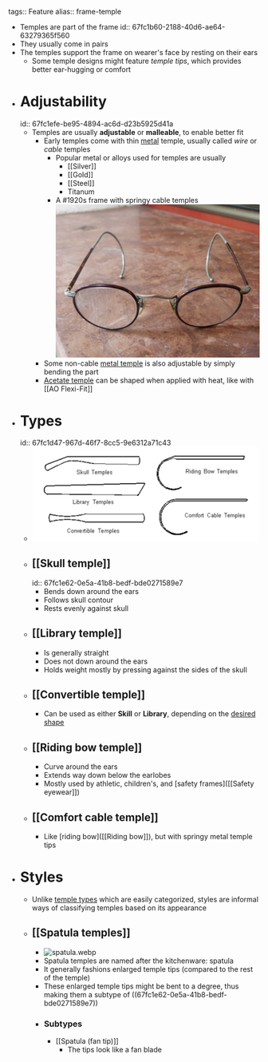 tags:: Feature
alias:: frame-temple

- Temples are part of the frame
  id:: 67fc1b60-2188-40d6-ae64-63279365f560
- They usually come in pairs
- The temples support the frame on wearer's face by resting on their ears
	- Some temple designs might feature *temple tips*, which provides better ear-hugging or comfort
- # Adjustability
  id:: 67fc1efe-be95-4894-ac6d-d23b5925d41a
	- Temples are usually **adjustable** or **malleable**, to enable better fit
		- Early temples come with thin [metal]([[Metal]]) temple, usually called *wire* or *cable* temples
			- Popular metal or alloys used for temples are usually
				- [[Silver]]
				- [[Gold]]
				- [[Steel]]
				- Titanum
			- A #1920s frame with springy cable temples
			  ![szemuveg-1920.jpeg](../assets/szemuveg-1920_1744575634994_0.jpeg)
		- Some non-cable [metal temple]([[Metal]]) is also adjustable by simply bending the part
		- [Acetate temple]([[Acetate]]) can be shaped when applied with heat, like with [[AO Flexi-Fit]]
- # Types
  id:: 67fc1d47-967d-46f7-8cc5-9e6312a71c43
	- ![temple_types.png](../assets/temple_types_1744576098669_0.png)
	- ## [[Skull temple]]
	  id:: 67fc1e62-0e5a-41b8-bedf-bde0271589e7
		- Bends down around the ears
		- Follows skull contour
		- Rests evenly against skull
	- ## [[Library temple]]
		- Is generally straight
		- Does not down around the ears
		- Holds weight mostly by pressing against the sides of the skull
	- ## [[Convertible temple]]
		- Can be used as either **Skill** or **Library**, depending on the [desired shape](((67fc1efe-be95-4894-ac6d-d23b5925d41a)))
	- ## [[Riding bow temple]]
		- Curve around the ears
		- Extends way down below the earlobes
		- Mostly used by athletic, children's, and [safety frames]([[Safety eyewear]])
	- ## [[Comfort cable temple]]
		- Like [riding bow]([[Riding bow]]), but with springy metal temple tips
- # Styles
	- Unlike [temple types](((67fc1d47-967d-46f7-8cc5-9e6312a71c43))) which are easily categorized, styles are informal ways of classifying temples based on its appearance
	- ## [[Spatula temples]]
		- ![spatula.webp](../assets/info_spatula_0.webp)
		- Spatula temples are named after the kitchenware: spatula
		- It generally fashions enlarged temple tips (compared to the rest of the temple)
		- These enlarged temple tips might be bent to a degree, thus making them a subtype of ((67fc1e62-0e5a-41b8-bedf-bde0271589e7))
		- ### Subtypes
			- [[Spatula (fan tip)]]
				- The tips look like a fan blade